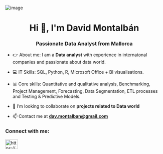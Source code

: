 ![image](https://github.com/dmontalban/dmontalban/assets/140738097/d3bed1fb-a418-4706-a263-fbb4eadf15b0)


<h1 align="center">Hi 👋, I'm David Montalbán</h1>
<h3 align="center">Passionate Data Analyst from Mallorca</h3>

 - 👉 About me: I am a **Data analyst** with experience in internatonal companies and passionate about data world.

 - 💻 IT Skills: SQL, Python, R, Microsoft Office + BI visualisations.

 - 📊 Core skills: Quantitative and qualitative analysis, Benchmarking, Project Management, Forecasting, Data Segmentation, ETL processes and Testing & Predictive Models.

 - 👯 I’m looking to collaborate on **projects related to Data world**

 - 📫 Contact me at **dav.montalban@gmail.com**

<h3 align="left">Connect with me:</h3>
<p align="left">
<a href="https://linkedin.com/in/david-montalb%c3%a1n-290584185/" target="blank"><img align="center" src="https://raw.githubusercontent.com/rahuldkjain/github-profile-readme-generator/master/src/images/icons/Social/linked-in-alt.svg" alt="https://www.linkedin.com/in/david-montalb%c3%a1n-290584185/" height="30" width="40" /></a>
</p>


